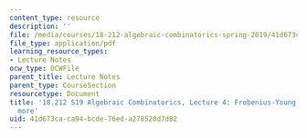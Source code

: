 ```yaml
---
content_type: resource
description: ''
file: /media/courses/18-212-algebraic-combinatorics-spring-2019/41d673caca94bcde76eda278520d7d82_MIT18_212S19_lec4.pdf
file_type: application/pdf
learning_resource_types:
- Lecture Notes
ocw_type: OCWFile
parent_title: Lecture Notes
parent_type: CourseSection
resourcetype: Document
title: '18.212 S19 Algebraic Combinatorics, Lecture 4: Frobenius-Young identity and
  more'
uid: 41d673ca-ca94-bcde-76ed-a278520d7d82
---
```

